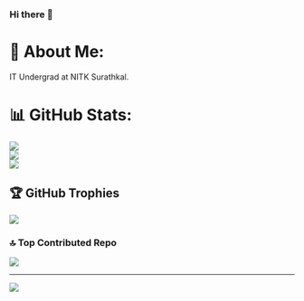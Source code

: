 ### Hi there 👋

<!--
**pranav-salunkhe/pranav-salunkhe** is a ✨ _special_ ✨ repository because its `README.md` (this file) appears on your GitHub profile.

Here are some ideas to get you started:

- 🔭 I’m currently working on ...
- 🌱 I’m currently learning ...
- 👯 I’m looking to collaborate on ...
- 🤔 I’m looking for help with ...
- 💬 Ask me about ...
- 📫 How to reach me: ...
- 😄 Pronouns: ...
- ⚡ Fun fact: ...
-->
# 💫 About Me:
IT Undergrad at NITK Surathkal. <!--<br>He is deeply interested in Software Development. <br>He is adept at MERN Stack and is also proficient in various frontend libraries/frameworks like Tailwindcss, jQuery, Bootstrap.<br>Although Development is his niche, he also has several projects based on Machine Learning and Blockchain.<br>He codes mainly in Java, Python, Javascript/Typescript.<br>Currently, he is working as a Webmaster at ISTE NITK & 180Degrees Consulting NITK-->


<!-- ## 🌐 Socials:
[![LinkedIn](https://img.shields.io/badge/LinkedIn-%230077B5.svg?logo=linkedin&logoColor=white)](https://linkedin.com/in/pranav-salunkhe) [![Twitter](https://img.shields.io/badge/Twitter-%231DA1F2.svg?logo=Twitter&logoColor=white)](https://twitter.com/pranav_1227) [![YouTube](https://img.shields.io/badge/YouTube-%23FF0000.svg?logo=YouTube&logoColor=white)](https://youtube.com/@pranavsalunkhe4924)  -->

<!-- # 💻 Tech Stack:
![JavaScript](https://img.shields.io/badge/javascript-%23323330.svg?style=for-the-badge&logo=javascript&logoColor=%23F7DF1E) ![Java](https://img.shields.io/badge/java-%23ED8B00.svg?style=for-the-badge&logo=java&logoColor=white) ![HTML5](https://img.shields.io/badge/html5-%23E34F26.svg?style=for-the-badge&logo=html5&logoColor=white) ![Python](https://img.shields.io/badge/python-3670A0?style=for-the-badge&logo=python&logoColor=ffdd54) ![Netlify](https://img.shields.io/badge/netlify-%23000000.svg?style=for-the-badge&logo=netlify&logoColor=#00C7B7) ![Vercel](https://img.shields.io/badge/vercel-%23000000.svg?style=for-the-badge&logo=vercel&logoColor=white) ![Google Cloud](https://img.shields.io/badge/Google%20Cloud-%234285F4.svg?style=for-the-badge&logo=google-cloud&logoColor=white) ![Express.js](https://img.shields.io/badge/express.js-%23404d59.svg?style=for-the-badge&logo=express&logoColor=%2361DAFB)![Insomnia](https://img.shields.io/badge/Insomnia-black?style=for-the-badge&logo=insomnia&logoColor=5849BE) ![jQuery](https://img.shields.io/badge/jquery-%230769AD.svg?style=for-the-badge&logo=jquery&logoColor=white) ![NodeJS](https://img.shields.io/badge/node.js-6DA55F?style=for-the-badge&logo=node.js&logoColor=white) ![React](https://img.shields.io/badge/react-%2320232a.svg?style=for-the-badge&logo=react&logoColor=%2361DAFB) ![ANDROID](https://img.shields.io/badge/android-%2320232a.svg?style=for-the-badge&logo=android&logoColor=%a4c639)![React Native](https://img.shields.io/badge/react_native-%2320232a.svg?style=for-the-badge&logo=react&logoColor=%2361DAFB) ![TailwindCSS](https://img.shields.io/badge/tailwindcss-%2338B2AC.svg?style=for-the-badge&logo=tailwind-css&logoColor=white)![MongoDB](https://img.shields.io/badge/MongoDB-%234ea94b.svg?style=for-the-badge&logo=mongodb&logoColor=white)	![Figma](https://img.shields.io/badge/figma-%23F24E1E.svg?style=for-the-badge&logo=figma&logoColor=white) ![LINUX](https://img.shields.io/badge/Linux-FCC624?style=for-the-badge&logo=linux&logoColor=black) 
![C](https://img.shields.io/badge/c-%2300599C.svg?style=for-the-badge&logo=c&logoColor=white) ![C++](https://img.shields.io/badge/c++-%2300599C.svg?style=for-the-badge&logo=c%2B%2B&logoColor=white)  -->

# 📊 GitHub Stats:
![](https://github-readme-stats.vercel.app/api?username=Nithin1729S&theme=blue-green&hide_border=false&include_all_commits=false&count_private=true)<br/>
![](https://github-readme-streak-stats.herokuapp.com/?user=Nithin1729S&theme=blue-green&hide_border=false)<br/>
![](https://github-readme-stats.vercel.app/api/top-langs/?username=Nithin1729S&theme=blue-green&hide_border=false&include_all_commits=false&count_private=true&layout=compact)

## 🏆 GitHub Trophies
![](https://github-profile-trophy.vercel.app/?username=Nithin1729S&theme=nord&no-frame=false&no-bg=true&margin-w=4)

<!-- ## 🐦 Latest Tweet
[![](https://gtce.itsvg.in/api?username=pranav_1227)](https://github.com/VishwaGauravIn/github-twitter-card-embed) -->

<!-- ### ✍️ Random Dev Quote
![](https://quotes-github-readme.vercel.app/api?type=vetical&theme=tokyonight) -->

### 🔝 Top Contributed Repo
![](https://github-contributor-stats.vercel.app/api?username=Nithin1729S&limit=5&theme=algolia&combine_all_yearly_contributions=true)

---
[![](https://visitcount.itsvg.in/api?id=Nithin1729S&icon=5&color=8)](https://visitcount.itsvg.in)
